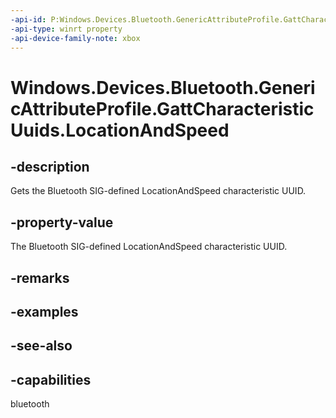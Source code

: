 ```yaml
---
-api-id: P:Windows.Devices.Bluetooth.GenericAttributeProfile.GattCharacteristicUuids.LocationAndSpeed
-api-type: winrt property
-api-device-family-note: xbox
---
```


<!-- Property syntax
public System.Guid LocationAndSpeed { get; }
-->

# Windows.Devices.Bluetooth.GenericAttributeProfile.GattCharacteristicUuids.LocationAndSpeed

## -description
Gets the Bluetooth SIG-defined LocationAndSpeed characteristic UUID.

## -property-value
The Bluetooth SIG-defined LocationAndSpeed characteristic UUID.

## -remarks

## -examples

## -see-also

## -capabilities
bluetooth
